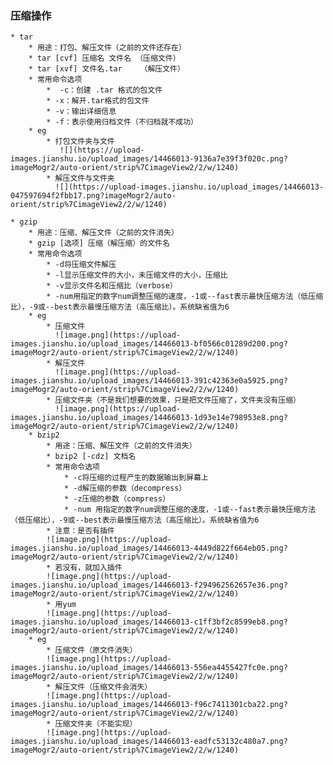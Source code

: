 ### 压缩操作
	* tar
		* 用途：打包、解压文件（之前的文件还存在）
		* tar [cvf] 压缩名 文件名 （压缩文件）
		* tar [xvf] 文件名.tar    （解压文件）
		* 常用命令选项
			*  -c：创建 .tar 格式的包文件
			* -x：解开.tar格式的包文件
			* -v：输出详细信息
			* -f：表示使用归档文件（不归档就不成功）
		* eg
			* 打包文件夹与文件
			   ![](https://upload-images.jianshu.io/upload_images/14466013-9136a7e39f3f020c.png?imageMogr2/auto-orient/strip%7CimageView2/2/w/1240)
			* 解压文件与文件夹
	          ![](https://upload-images.jianshu.io/upload_images/14466013-047597694f2fbb17.png?imageMogr2/auto-orient/strip%7CimageView2/2/w/1240)
			
	* gzip
		* 用途：压缩、解压文件（之前的文件消失）
		* gzip [选项] 压缩（解压缩）的文件名
		* 常用命令选项
			* -d将压缩文件解压
			* -l显示压缩文件的大小，未压缩文件的大小，压缩比
			* -v显示文件名和压缩比（verbose）
			* -num用指定的数字num调整压缩的速度，-1或--fast表示最快压缩方法（低压缩比），-9或--best表示最慢压缩方法（高压缩比）。系统缺省值为6
		* eg
			* 压缩文件
			  ![image.png](https://upload-images.jianshu.io/upload_images/14466013-bf0566c01289d200.png?imageMogr2/auto-orient/strip%7CimageView2/2/w/1240)
			* 解压文件
			  ![image.png](https://upload-images.jianshu.io/upload_images/14466013-391c42363e0a5925.png?imageMogr2/auto-orient/strip%7CimageView2/2/w/1240)
			* 压缩文件夹（不是我们想要的效果，只是把文件压缩了，文件夹没有压缩）
			  ![image.png](https://upload-images.jianshu.io/upload_images/14466013-1d93e14e798953e8.png?imageMogr2/auto-orient/strip%7CimageView2/2/w/1240)
		* bzip2
			* 用途：压缩、解压文件（之前的文件消失）
			* bzip2 [-cdz] 文档名
			* 常用命令选项
				* -c将压缩的过程产生的数据输出到屏幕上
				* -d解压缩的参数（decompress）
				* -z压缩的参数（compress）
				* -num 用指定的数字num调整压缩的速度，-1或--fast表示最快压缩方法（低压缩比），-9或--best表示最慢压缩方法（高压缩比）。系统缺省值为6
			* 注意：是否有插件
			![image.png](https://upload-images.jianshu.io/upload_images/14466013-4449d822f664eb05.png?imageMogr2/auto-orient/strip%7CimageView2/2/w/1240)
			* 若没有，就加入插件
			![image.png](https://upload-images.jianshu.io/upload_images/14466013-f294962562657e36.png?imageMogr2/auto-orient/strip%7CimageView2/2/w/1240)
			* 用yum
			![image.png](https://upload-images.jianshu.io/upload_images/14466013-c1ff3bf2c8599eb8.png?imageMogr2/auto-orient/strip%7CimageView2/2/w/1240)
		* eg
			* 压缩文件（原文件消失）
			![image.png](https://upload-images.jianshu.io/upload_images/14466013-556ea4455427fc0e.png?imageMogr2/auto-orient/strip%7CimageView2/2/w/1240)
			* 解压文件（压缩文件会消失）
			![image.png](https://upload-images.jianshu.io/upload_images/14466013-f96c7411301cba22.png?imageMogr2/auto-orient/strip%7CimageView2/2/w/1240)
			* 压缩文件夹（不能实现）
			![image.png](https://upload-images.jianshu.io/upload_images/14466013-eadfc53132c480a7.png?imageMogr2/auto-orient/strip%7CimageView2/2/w/1240)